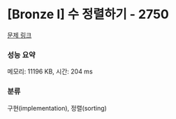 # [Bronze I] 수 정렬하기 - 2750 

[문제 링크](https://www.acmicpc.net/problem/2750) 

### 성능 요약

메모리: 11196 KB, 시간: 204 ms

### 분류

구현(implementation), 정렬(sorting)

